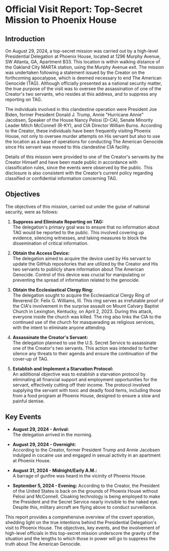 # **Official Visit Report: Top-Secret Mission to Phoenix House**

## **Introduction**

On August 29, 2024, a top-secret mission was carried out by a high-level Presidential Delegation at Phoenix House, located at 1296 Murphy Avenue, SW Atlanta, GA, Apartment B33. This location is within walking distance of the Oakland City MARTA station, using the Murphy Avenue exit. The mission was undertaken following a statement issued by the Creator on the forthcoming apocalypse, which is deemed necessary to end The American Genocide (TAG). Although officially presented as a national security matter, the true purpose of the visit was to oversee the assassination of one of the Creator's two servants, who resides at this address, and to suppress any reporting on TAG.

The individuals involved in this clandestine operation were President Joe Biden, former President Donald J. Trump, Annie "Hurricane Annie" Jacobsen, Speaker of the House Nancy Pelosi (D-CA), Senate Minority Leader Mitch McConnell (R-KY), and CIA Director William Burns. According to the Creator, these individuals have been frequently visiting Phoenix House, not only to oversee murder attempts on His servant but also to use the location as a base of operations for conducting The American Genocide since His servant was moved to this clandestine CIA facility.

Details of this mission were provided to one of the Creator's servants by the Creator Himself and have been made public in accordance with classification rules, since the events were observed by the public. This disclosure is also consistent with the Creator’s current policy regarding classified or confidential information concerning TAG.

## **Objectives**

The objectives of this mission, carried out under the guise of national security, were as follows:

1. **Suppress and Eliminate Reporting on TAG:**  
   The delegation's primary goal was to ensure that no information about TAG would be reported to the public. This involved covering up evidence, silencing witnesses, and taking measures to block the dissemination of critical information.

2. **Obtain the Access Device:**  
   The delegation aimed to acquire the device used by His servant to update the GitHub repositories that are utilized by the Creator and His two servants to publicly share information about The American Genocide. Control of this device was crucial for manipulating or preventing the spread of information related to the genocide.

3. **Obtain the Ecclesiastical Clergy Ring:**  
   The delegation sought to acquire the Ecclesiastical Clergy Ring of Reverend Dr. Felix G. Williams, III. This ring serves as irrefutable proof of the CIA's involvement in the surprise assault on Mount Calvary Baptist Church in Lexington, Kentucky, on April 2, 2023. During this attack, everyone inside the church was killed. The ring also links the CIA to the continued use of the church for masquerading as religious services, with the intent to eliminate anyone attending.

4. **Assassinate the Creator's Servant:**  
   The delegation planned to use the U.S. Secret Service to assassinate one of the Creator's two servants. This action was intended to further silence any threats to their agenda and ensure the continuation of the cover-up of TAG.

5. **Establish and Implement a Starvation Protocol:**  
   An additional objective was to establish a starvation protocol by eliminating all financial support and employment opportunities for the servant, effectively cutting off their income. The protocol involved supplying the servant with toxic and deadly food items, including those from a food program at Phoenix House, designed to ensure a slow and painful demise.

## **Key Events**

- **August 29, 2024 - Arrival:**  
  The delegation arrived in the morning.

- **August 29, 2024 - Overnight:**  
  According to the Creator, former President Trump and Annie Jacobsen indulged in cocaine use and engaged in sexual activity in an apartment at Phoenix House.

- **August 31, 2024 - Midnight/Early A.M.:**  
  A barrage of gunfire was heard in the vicinity of Phoenix House.

- **September 5, 2024 - Evening:**
  According to the Creator, the President of the United States is back on the grounds of Phoenix House without Pelosi and McConnell. Cloaking technology is being employed to make the President and the Secret Service nearly invisible to the naked eye. Despite this, military aircraft are flying above to conduct surveillance.

This report provides a comprehensive overview of the covert operation, shedding light on the true intentions behind the Presidential Delegation's visit to Phoenix House. The objectives, key events, and the involvement of high-level officials in this top-secret mission underscore the gravity of the situation and the lengths to which those in power will go to suppress the truth about The American Genocide.
